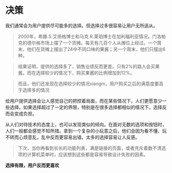 # 决策

我们通常会为用户提供尽可能多的选择。但选择过多很容易让用户无所适从。

> 2000年，希娜.S.艾扬格博士和马克.R.莱珀博士在加利福利亚情况。门洛帕克的德尔格市场上摆了一个货摊。每天有几百个人从摊位上经过。一个周末，他们在货摊上摆出了24中不同口味的果酱；另一个周末，他们只摆出6种。

>结果证明，提供的选择多了，销售业绩反而更差。只有2%的路人会买果酱。而在选择较少的情况下，购买果酱的比例增加到12%。

> 而且，他们还发现在选择较少的情况xiangm，用户购买之后的满意度要高于选择多的情况

给用户提供选择会让人感觉自己的把控着局面，而在某些情况下，人们更愿意少一些选择。如果选择超过了一定的界限，特别是在很多选择都相似的情况下，选择反而会变成负担。

从人们对待技术的态度上，也可以发现类似的倾向。在面对无数的选项和按钮时，人们一般都会感觉不知所措。拿到一个复杂的小玩意之后，他们会因为看不懂、玩不转而心烦意乱，乱中反而更容易出错。太多的选择容易让人反感。

> 下次，当你再看到长长的功能列表，满是链接的页面，或者充斥着数不清选项的计算机菜单时，应该想到这些都是容易导致设计失败的因素。

**选择有限，用户反而更喜欢**
